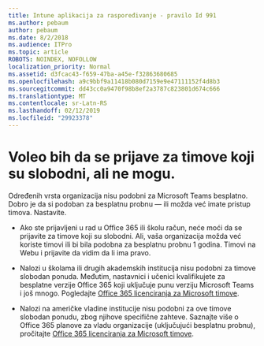 ```yaml
---
title: Intune aplikacija za raspoređivanje - pravilo Id 991
ms.author: pebaum
author: pebaum
ms.date: 8/2/2018
ms.audience: ITPro
ms.topic: article
ROBOTS: NOINDEX, NOFOLLOW
localization_priority: Normal
ms.assetid: d3fcac43-f659-47ba-a45e-f32863680685
ms.openlocfilehash: a9c9bbf9a11418b080d7159e9e47111152f4d8b3
ms.sourcegitcommit: dd43cc0a9470f98b8ef2a3787c823801d674c666
ms.translationtype: MT
ms.contentlocale: sr-Latn-RS
ms.lasthandoff: 02/12/2019
ms.locfileid: "29923378"
---
```

# <a name="id-like-to-sign-up-for-teams-free-but-i-cant"></a>Voleo bih da se prijave za timove koji su slobodni, ali ne mogu.

Određenih vrsta organizacija nisu podobni za Microsoft Teams besplatno. Dobro je da si podoban za besplatnu probnu — ili možda već imate pristup timova. Nastavite.
  
- Ako ste prijavljeni u rad u Office 365 ili školu račun, neće moći da se prijavite za timove koji su slobodni. Ali, vaša organizacija možda već koriste timovi ili bi bila podobna za besplatnu probnu 1 godina. Timovi na Webu i prijavite da vidim da li ima pravo.
    
- Nalozi u školama ili drugih akademskih institucija nisu podobni za timove slobodan ponuda. Međutim, nastavnici i učenici kvalifikujete za besplatne verzije Office 365 koji uključuje punu verziju Microsoft Teams i još mnogo. Pogledajte [Office 365 licenciranja za Microsoft timove](https://docs.microsoft.com/microsoftteams/office-365-licensing).
    
- Nalozi na američke vladine institucije nisu podobni za ove timove slobodan ponudu, zbog njihove specifične zahteve. Saznajte više o Office 365 planove za vladu organizacije (uključujući besplatnu probnu), pročitajte [Office 365 licenciranja za Microsoft timove](https://docs.microsoft.com/microsoftteams/office-365-licensing).
    

